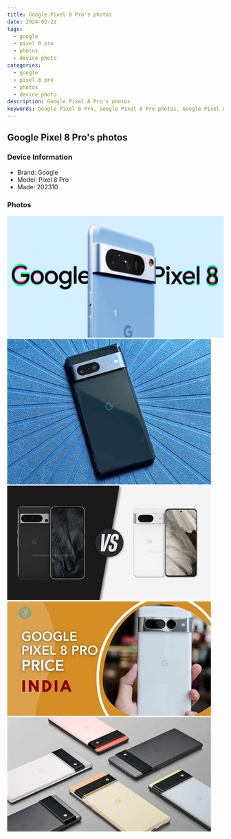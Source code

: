 ```yaml
---
title: Google Pixel 8 Pro's photos
date: 2024-02-22
tags: 
  - google
  - pixel 8 pro
  - photos
  - device photo
categories: 
  - google
  - pixel 8 pro
  - photos
  - device photo
description: Google Pixel 8 Pro's photos
keywords: Google Pixel 8 Pro, Google Pixel 8 Pro photos, Google Pixel 8 Pro device photo
---
```


## Google Pixel 8 Pro's photos

### Device Information

- Brand: Google
- Model: Pixel 8 Pro
- Made: 202310

### Photos

![/images/best-assets/devices/google/google-pixel-8-pro/1.jpg](/images/best-assets/devices/google/google-pixel-8-pro/1.jpg)
![/images/best-assets/devices/google/google-pixel-8-pro/2.jpg](/images/best-assets/devices/google/google-pixel-8-pro/2.jpg)
![/images/best-assets/devices/google/google-pixel-8-pro/3.jpg](/images/best-assets/devices/google/google-pixel-8-pro/3.jpg)
![/images/best-assets/devices/google/google-pixel-8-pro/4.jpg](/images/best-assets/devices/google/google-pixel-8-pro/4.jpg)
![/images/best-assets/devices/google/google-pixel-8-pro/5.jpg](/images/best-assets/devices/google/google-pixel-8-pro/5.jpg)
